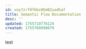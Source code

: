 ```yaml
---
id: voy7zrf0f6bs86m02uadhaf
title: Semantic Flow Documentation
desc: ''
updated: 1755710776124
created: 1755709990079
---
```


test